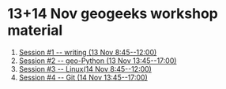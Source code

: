 
# 13+14 Nov geogeeks workshop material


1. [Session #1 -- writing (13 Nov 8:45--12:00)](session1/index.md)
1. [Session #2 -- geo-Python (13 Nov 13:45--17:00)](session2/index.md)
1. [Session #3 -- Linux(14 Nov 8:45--12:00)](session3/index.md)
1. [Session #4 -- Git (14 Nov 13:45--17:00)](session4/index.md)